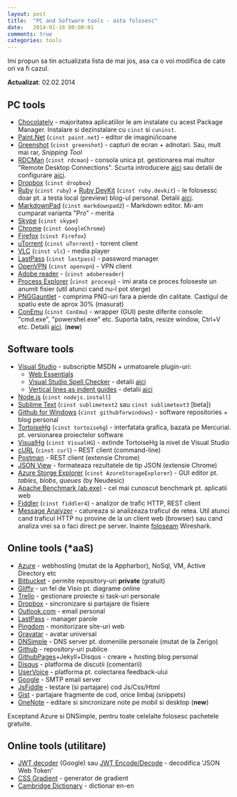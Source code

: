 ```yaml
---
layout: post
title:  "PC and Software tools - asta folosesc"
date:   2014-01-18 00:00:01
comments: true
categories: tools
---
```


Imi propun sa tin actualizata lista de mai jos, asa ca o voi modifica de cate ori va fi cazul.

**Actualizat**: 02.02.2014 

## PC tools ##

- [Chocolately](http://chocolatey.org/) - majoritatea aplicatiilor le am instalate cu acest Package Manager.  Instalare si dezinstalare cu `cinst` si `cuninst`.
- [Paint.Net](http://www.getpaint.net/) (`cinst paint.net`) - editor de imagini/icoane
- [Greenshot](http://maran.ro/2013/12/31/instalare-ruby-rubygems-si-rubydevkit-pe-windows-81-64bit/) (`cinst greenshot`) - capturi de ecran + adnotari. Sau, mult mai rar, *Snipping Tool*
- [RDCMan](http://www.microsoft.com/en-us/download/details.aspx?id=21101) (`cinst rdcman`) - consola unica pt. gestionarea mai multor "Remote Desktop Connections". Scurta introducere [aici](http://blogs.technet.com/b/exchange/archive/2010/06/11/3410093.aspx) sau detalii de configurare [aici](http://blogs.msdn.com/b/stuartleeks/archive/2014/01/15/using-remote-desktop-connection-manager-rdc-man-with-windows-azure-virtual-machines.aspx). 
- [Dropbox](https://www.dropbox.com/) (`cinst dropbox`)
- [Ruby](http://rubyinstaller.org/) (`cinst ruby`) + [Ruby DevKit](http://rubyinstaller.org/add-ons/devkit/) (`cinst ruby.devkit`) - le folosessc doar pt. a testa local (preview) blog-ul personal. Detalii [aici](http://maran.ro/2013/12/31/instalare-ruby-rubygems-si-rubydevkit-pe-windows-81-64bit/).
- [MarkdownPad](http://markdownpad.com/) (`cinst markdownpad2`) - Markdown editor. Mi-am cumparat varianta "Pro" - merita
- [Skype](http://skype.com) (`cinst skype`)
- [Chrome](http://www.google.com/chrome/) (`cinst GoogleChrome`)
- [Firefox](https://www.mozilla.org/firefox) (`cinst Firefox`)
- [uTorrent](http://www.utorrent.com/) (`cinst uTorrent`) - torrent client
- [VLC](http://www.videolan.org/vlc/) (`cinst vlc`) - media player
- [LastPass](https://lastpass.com/) (`cinst lastpass`) - password manager
- [OpenVPN](http://openvpn.net/) (`cinst openvpn`) - VPN client
- [Adobe reader](http://get.adobe.com/ro/reader/) - (`cinst adobereader`)
- [Process Explorer](http://technet.microsoft.com/en-us/sysinternals/bb896653) (`cinst procexp`) - imi arata ce proces foloseste un anumit fisier (util atunci cand nu-l pot sterge)
- [PNGGauntlet](http://pnggauntlet.com/) - comprima PNG-uri fara a pierde din calitate. Castigul de spatiu este de aprox 30% (masurat)
- [ConEmu](https://code.google.com/p/conemu-maximus5/) (`cinst ConEmu`) - wrapper (GUI) peste diferite console: "cmd.exe", "powershel.exe" etc. Suporta tabs, resize window, Ctrl+V etc. Detalii [aici](http://www.hanselman.com/blog/ConEmuTheWindowsTerminalConsolePromptWeveBeenWaitingFor.aspx). (**new**)
 
## Software tools ##

- [Visual Studio](http://msdn.microsoft.com/en-US/vstudio) - subscriptie MSDN + urmatoarele plugin-uri:
	- [Web Essentials](http://vswebessentials.com/)
	- [Visual Studio Spell Checker](http://visualstudiogallery.msdn.microsoft.com/a23de100-31a1-405c-b4b7-d6be40c3dfff) - detalii [aici](http://maran.ro/2013/11/23/visual-studio-doua-plugin-uri-utile/)
	- [Vertical lines as indent guides](http://visualstudiogallery.msdn.microsoft.com/e792686d-542b-474a-8c55-630980e72c30) - detalii [aici](http://maran.ro/2013/11/23/visual-studio-doua-plugin-uri-utile/)
- [Node.js](http://nodejs.org/) (`cinst nodejs.install`)
- [Sublime Text](http://www.sublimetext.com/) (`cinst sublimetext2` sau `cinst sublimetext3` [beta])
- [Github for Windows](http://windows.github.com/) (`cinst githubforwindows`) - software repositories + blog personal
- [TortoiseHg](http://tortoisehg.bitbucket.org/) (`cinst tortoisehg`) - interfatata grafica, bazata pe Mercurial. pt. versionarea proiectelor software
- [VisualHg](http://visualhg.codeplex.com/) (`cinst VisualHG`) - extinde TortoiseHg la nivel de Visual Studio
- [cURL](http://curl.haxx.se/) (`cinst curl`) - REST client (command-line)
- [Postman](https://chrome.google.com/webstore/detail/postman-rest-client/fdmmgilgnpjigdojojpjoooidkmcomcm) - REST client (extensie Chrome)
- [JSON View](https://chrome.google.com/webstore/detail/jsonview/chklaanhfefbnpoihckbnefhakgolnmc) - formateaza rezultatele de tip JSON (extensie Chrome)
- [Azure Storge Explorer](http://azurestorageexplorer.codeplex.com/) (`cinst AzureStorageExplorer`) - GUI editor pt. *tables*, *blobs*, *queues* (by Neudesic)
- [Apache Benchmark (ab.exe)](http://www.apachehaus.com/cgi-bin/download.plx?dli=UtWNNp1UNBTT6h2Kl5GbFBlVOpkVFVFdUFDZGl1Z) - cel mai cunoscut benchmark pt. aplicatii web
- [Fiddler](http://fiddler2.com/) (`cinst fiddler4`) - analizor de trafic HTTP, REST client 
- [Message Analyzer](http://www.microsoft.com/en-us/download/details.aspx?id=40308) - catureaza si analizeaza traficul de retea. Util atunci cand traficul HTTP nu provine de la un client web (browser) sau cand analiza vrei sa o faci direct pe server. Inainte [foloseam](http://maran.ro/2012/07/15/crm2011-acces-de-10-ori-mai-rapid-cu-microorm-petapoco-fata-de-xrm-sdk/) Wireshark.

## Online tools (*aaS) ##

- [Azure](http://www.windowsazure.com/) - webhosting (mutat de la Appharbor), NoSql, VM, Active Directory etc
- [Bitbucket](https://bitbucket.org/) - permite repository-uri **private** (gratuit)
- [Gliffy](http://www.gliffy.com/) - un fel de Visio pt. diagrame online
- [Trello](https://trello.com/) - gestionare proiecte si task-uri personale
- [Dropbox](https://www.dropbox.com/) - sincronizare si partajare de fisiere
- [Outlook.com](https://outlook.com) - email personal
- [LastPass](https://lastpass.com/) - manager parole
- [Pingdom](https://www.pingdom.com/) - monitorizare site-uri web
- [Gravatar](http://www.gravatar.com) - avatar universal
- [DNSimple](https://dnsimple.com) - DNS server pt. domeniile personale (mutat de la Zerigo)
- [Github](https://github.com/) - repository-uri publice
- [GithubPages](http://pages.github.com/)+Jekyll+Disqus - creare + hosting blog personal
- [Disqus](http://disqus.com/) - platforma de discutii (comentarii)
- [UserVoice](https://www.uservoice.com/) - platforma pt. colectarea feedback-ului
- [Google](https://sites.google.com/site/smmahbub/g-mail-pop3-and-smtp-settings) - SMTP email server
- [JsFiddle](http://jsfiddle.net/) - testare (si partajare) cod Js/Css/Html
- [Gist](https://gist.github.com/) - partajare fragmente de cod, orice limbaj (snippets)
- [OneNote](http://www.onenote.com/) - editare si sincronizare note pe mobil si desktop (**new**)

Exceptand Azure si DNSimple, pentru toate celelalte folosesc pachetele gratuite.

## Online tools (utilitare) ##

- [JWT decoder](https://developers.google.com/wallet/digital/docs/jwtdecoder) (Google) sau [JWT Encode/Decode](http://openidtest.uninett.no/jwt) - decodifica 'JSON Web Token'
- [CSS Gradient](http://www.colorzilla.com/gradient-editor/) - generator de gradient
- [Cambridge Dictionary](http://dictionary.cambridge.org/dictionary/british/) - dictionar en-en